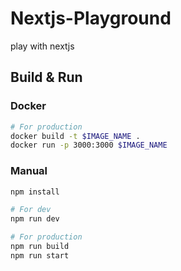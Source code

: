 # Nextjs-Playground

play with nextjs

## Build & Run

### Docker

```bash
# For production
docker build -t $IMAGE_NAME .
docker run -p 3000:3000 $IMAGE_NAME
```

### Manual

```bash
npm install

# For dev
npm run dev

# For production
npm run build
npm run start
```
